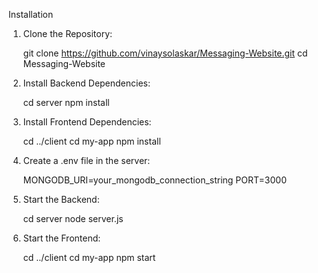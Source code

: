 Installation

1. Clone the Repository:

   git clone https://github.com/vinaysolaskar/Messaging-Website.git
   cd Messaging-Website

2. Install Backend Dependencies:

    cd server
    npm install

3. Install Frontend Dependencies:

    cd ../client
    cd my-app
    npm install

4. Create a .env file in the server:

    MONGODB_URI=your_mongodb_connection_string
    PORT=3000

5. Start the Backend:

    cd server
    node server.js

6. Start the Frontend:

    cd ../client
    cd my-app
    npm start


